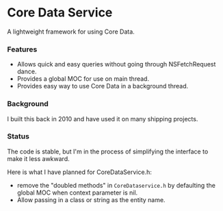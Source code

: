 # Core Data Service

A lightweight framework for using Core Data.

### Features

* Allows quick and easy queries without going through NSFetchRequest dance.
* Provides a global MOC for use on main thread.
* Provides easy way to use Core Data in a background thread.


### Background

I built this back in 2010 and have used it on many shipping projects.

### Status

The code is stable, but I'm in the process of simplifying the interface to make it less awkward.

Here is what I have planned for CoreDataService.h:

* remove the "doubled methods" in `CoreDataservice.h` by defaulting the global MOC when context parameter is nil.
* Allow passing in a class or string as the entity name.